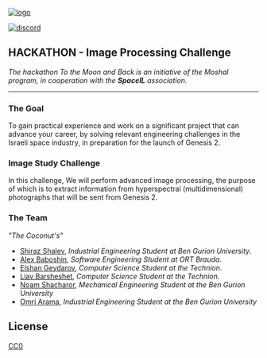 [![logo]](#)

[![discord]](https://discord.gg/w8cYq5R6)

## HACKATHON - Image Processing Challenge
_The hackathon To the Moon and Back is an initiative of the Moshal program,
in cooperation with the **SpaceIL** association._


---
### The Goal

To gain practical experience and work on a significant project that can advance your career, by solving relevant engineering challenges in the Israeli space industry, in preparation for the launch of Genesis 2.

### Image Study Challenge

In this challenge, We will perform advanced image processing, the purpose of which is to extract information from hyperspectral (multidimensional) photographs that will be sent from Genesis 2.

### The Team

_"The Coconut's"_


- [Shiraz Shalev](https://github.com/shirazshalev), _Industrial Engineering Student at Ben Gurion University_.
- [Alex Baboshin](https://github.com/AxFISR), _Software Engineering Student at ORT Brauda_.
- [Elshan Geydarov](https://github.com/TTuT6yJI), _Computer Science Student at the Technion_. 
- [Liav Barsheshet](https://github.com/liavbarsheshet), _Computer Science Student at the Technion_.
- [Noam Shacharor](https://github.com/noamshac), _Mechanical Engineering Student at the Ben Gurion University_
- [Omri Arama](https://github.com/aramao), _Industrial Engineering Student at the Ben Gurion University_

## License

[CC0](LICENSE)

[discord]: https://img.shields.io/discord/1037417733563875359?label=Discord%20Server&logo=Discord&logoColor=%235662F6&style=social
[logo]: https://lh3.googleusercontent.com/pjvwaoK3NDsIKPDY_4fgtZ34VpJGpjINNcMfirRGi0-IoPeNLcbN-wFm2SVkCJTy7l32br7VjW9MF8XarIQmMaOXisLKk7udZsoy00YYHaWn1APDix2982gHoXx8NIHoY4tzJveCqw=w2400
